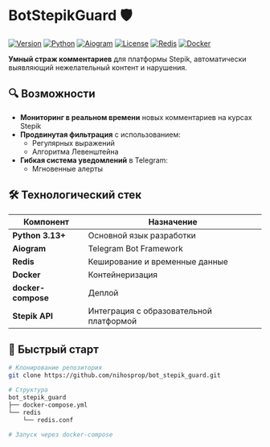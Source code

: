 # BotStepikGuard 🛡️

[![Version](https://img.shields.io/badge/version-v1.0-blue)](https://github.com/yourname/BotStepikGuard/releases)
[![Python](https://img.shields.io/badge/Python-3.13.1-green)](https://www.python.org/)
[![Aiogram](https://img.shields.io/badge/Aiogram-3.21-brightgreen)](https://docs.aiogram.dev/)
[![License](https://img.shields.io/badge/License-MIT-yellow.svg)](https://opensource.org/licenses/MIT)
[![Redis](https://img.shields.io/badge/Redis-7-red)](https://redis.io/)
[![Docker](https://img.shields.io/badge/Docker-20.10%2B-blue)](https://www.docker.com/)

**Умный страж комментариев** для платформы Stepik, автоматически выявляющий нежелательный контент и нарушения.

## 🔍 Возможности

- **Мониторинг в реальном времени** новых комментариев на курсах Stepik
- **Продвинутая фильтрация** с использованием:
  - Регулярных выражений
  - Алгоритма Левенштейна
- **Гибкая система уведомлений** в Telegram:
  - Мгновенные алерты

## 🛠 Технологический стек

| Компонент          | Назначение                              |
|--------------------|-----------------------------------------|
| **Python 3.13+**   | Основной язык разработки                |
| **Aiogram**        | Telegram Bot Framework                  |
| **Redis**          | Кеширование и временные данные          |
| **Docker**         | Контейнеризация                         |
| **docker-compose** | Деплой                                  |
| **Stepik API**     | Интеграция с образовательной платформой |

## 🚀 Быстрый старт

```bash
# Клонирование репозитория
git clone https://github.com/nihosprop/bot_stepik_guard.git

# Структура
bot_stepik_guard
├── docker-compose.yml
└── redis
    └── redis.conf

# Запуск через docker-compose